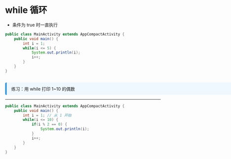 
# while 循环

- 条件为 true 时一直执行

```java
public class MainActivity extends AppCompactActivity {
    public void main() {
        int i = 1;
        while(i <= 5) {
            System.out.println(i);
            i++;
        }
    }
}
```

<div v-click style="margin-top: 15px; border-left: 5px solid #3498db; background: #f0f8ff; padding: 10px 15px; border-radius: 4px; display: inline-block;width: 800px;">
练习：用 while 打印 1~10 的偶数
</div>

---

```java
public class MainActivity extends AppCompactActivity {
    public void main() {
        int i = 1; // 从 1 开始
        while(i <= 10) {
            if(i % 2 == 0) {
                System.out.println(i);
            }
            i++;
        }
    }
}

```